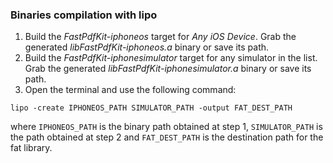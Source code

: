 ### Binaries compilation with lipo

1. Build the _FastPdfKit-iphoneos_ target for _Any iOS Device_. Grab the generated _libFastPdfKit-iphoneos.a_ binary or save its path.
2. Build the _FastPdfKit-iphonesimulator_ target for any simulator in the list. Grab the generated _libFastPdfKit-iphonesimulator.a_ binary or save its path.
3. Open the terminal and use the following command:
```
lipo -create IPHONEOS_PATH SIMULATOR_PATH -output FAT_DEST_PATH
```
where `IPHONEOS_PATH` is the binary path obtained at step 1, `SIMULATOR_PATH` is the path obtained at step 2 and `FAT_DEST_PATH` is the
destination path for the fat library.
